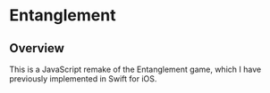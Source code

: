 # Entanglement

## Overview

This is a JavaScript remake of the Entanglement game, which I have previously implemented in Swift for iOS.
